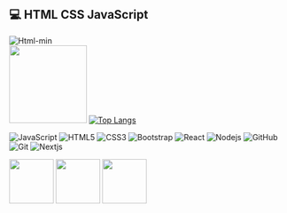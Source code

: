## 💻 HTML CSS JavaScript
![Html-min](https://user-images.githubusercontent.com/46246019/92081093-3a458500-edcb-11ea-88a4-e46d45463ce2.gif)
 <br><img height="140px" src="https://github-readme-stats.vercel.app/api?username=berat02&hide_title=true&hide_border=true&show_icons=true&include_all_commits=true&count_private=true&line_height=21&text_color=000&icon_color=000&bg_color=0,ea6161,ffc64d,fffc4d,52fa5a&theme=graywhite" />
 [![Top Langs](https://github-readme-stats.vercel.app/api/top-langs/?username=berat02&layout=compact&text_color=000&icon_color=000&bg_color=0,52fa5a,ffc64d,ffc64d,ea6161&theme=graywhite)](https://github.com/berat02/github-readme-stats)  


![JavaScript](https://img.shields.io/badge/-JavaScript-yellow?style=flat-synthwave&logo=javascript&logoColor=white)
![HTML5](https://img.shields.io/badge/-HTML5-E34F26?style=flat-synthwave&logo=html5&logoColor=white)
![CSS3](https://img.shields.io/badge/-CSS3-1572B6?style=flat-synthwave&logo=css3)
![Bootstrap](https://img.shields.io/badge/-Bootstrap-black?style=flat-synthwave&logo=bootstrap)
![React](https://img.shields.io/badge/-React-black?style=flat-synthwave&logo=react)
![Nodejs](https://img.shields.io/badge/-Nodejs-black?style=flat-synthwave&logo=Node.js)
![GitHub](https://img.shields.io/badge/-GitHub-black?style=flat-synthwave&logo=github)
![Git](https://img.shields.io/badge/-Git-black?style=flat-synthwave&logo=git)
![Nextjs](https://img.shields.io/badge/-Nextjs-black?style=flat)

<div>
  <a href="https://www.instagram.com/beratyldrm3402/"><img align="center" src="https://img.icons8.com/clouds/100/000000/instagram.png" width="80" margin="10"/></a>
  <a href="https://twitter.com/BeratYldrm3402"><img align="center" src="https://img.icons8.com/clouds/100/000000/twitter.png" width="80" margin="10"/></a>
  <a href="beratyildirim0234@gmail.com"><img align="center" src="https://img.icons8.com/clouds/100/000000/gmail.png" width="80" margin="10"/></a>
</div>
